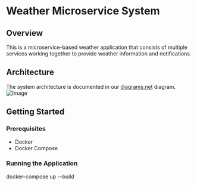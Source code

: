 # Weather Microservice System

## Overview
This is a microservice-based weather application that consists of multiple services working together to provide weather information and notifications.

## Architecture
The system architecture is documented in our [diagrams.net](https://app.diagrams.net/?src=about#G1RTMtS7c_OcROmCssMEXr2HzQwzmOCGZr#%7B%22pageId%22%3A%22UOtl7gYO2UXAUBC-fHZp%22%7D) diagram.
![Image](https://github.com/user-attachments/assets/5edc304d-bdd5-4ef5-851c-d89d49c1c509)
## Getting Started

### Prerequisites
- Docker
- Docker Compose

### Running the Application
docker-compose up --build
